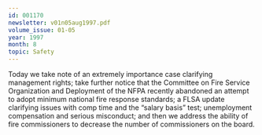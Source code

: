 ```yaml
---
id: 001170
newsletter: v01n05aug1997.pdf
volume_issue: 01-05
year: 1997
month: 8
topic: Safety
---
```


Today we take note of an extremely importance case clarifying management rights; take further notice that the  Committee on Fire Service Organization and Deployment of the NFPA recently abandoned an attempt to adopt minimum national fire response standards; a FLSA update clarifying issues with comp time and the “salary basis” test; unemployment compensation and serious misconduct; and then we address the ability of fire commissioners to decrease the number of commissioners on the board.